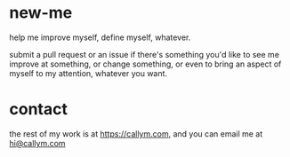 # new-me

help me improve myself, define myself, whatever.

submit a pull request or an issue if there's something you'd like to see me
improve at something, or change something,
or even to bring an aspect of myself to my attention, whatever you want.

# contact

the rest of my work is at https://callym.com, and you can email me at hi@callym.com
